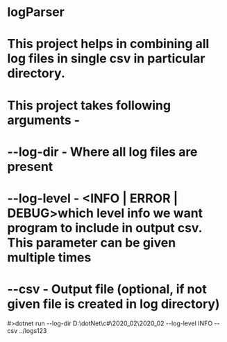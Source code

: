 # logParser
# This project helps in combining all log files in single csv in particular directory.
# This project takes following arguments - 
#   --log-dir - Where all log files are present
#   --log-level - <INFO | ERROR | DEBUG>which level info we want program to include in output csv. This parameter can be given multiple times
#   --csv - Output file (optional, if not given file is created in log directory)

#>dotnet run --log-dir D:\\dotNet\\c#\\2020_02\\2020_02 --log-level INFO --csv ../logs123